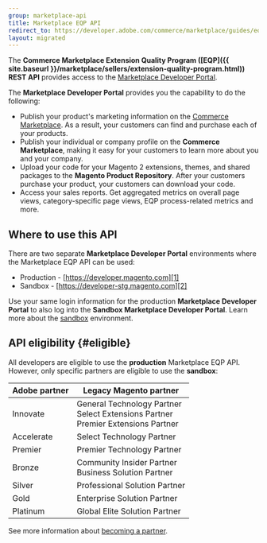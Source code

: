 ```yaml
---
group: marketplace-api
title: Marketplace EQP API
redirect_to: https://developer.adobe.com/commerce/marketplace/guides/eqp/v1/
layout: migrated
---
```


The **Commerce Marketplace Extension Quality Program ([EQP]({{ site.baseurl }}/marketplace/sellers/extension-quality-program.html)) REST API** provides access to the [Marketplace Developer Portal][1].

The **Marketplace Developer Portal** provides you the capability to do the following:

-  Publish your product's marketing information on the [Commerce Marketplace][3]. As a result, your customers can find and purchase each of your products.
-  Publish your individual or company profile on the **Commerce Marketplace**, making it easy for your customers to learn more about you and your company.
-  Upload your code for your Magento 2 extensions, themes, and shared packages to the **Magento Product Repository**. After your customers purchase your product,  your customers can download your code.
-  Access your sales reports. Get aggregated metrics on overall page views, category-specific page views, EQP process-related metrics and more.

## Where to use this API

There are two separate **Marketplace Developer Portal** environments where the Marketplace EQP API can be used:

-  Production - [https://developer.magento.com][1]
-  Sandbox - [https://developer-stg.magento.com][2]

Use your same login information for the production **Marketplace Developer Portal** to also log into the **Sandbox Marketplace Developer Portal**. Learn more about the [sandbox](sandbox.html) environment.

## API eligibility {#eligible}

All developers are eligible to use the **production** Marketplace EQP API.
However, only specific partners are eligible to use the **sandbox**:

| Adobe partner | Legacy Magento partner |
| ------------- | ---------------------- |
| Innovate      | General Technology Partner <br/> Select Extensions Partner <br/> Premier Extensions Partner |
| Accelerate    | Select Technology Partner     |
| Premier       | Premier Technology Partner    |
| Bronze        | Community Insider Partner <br/> Business Solution Partner |
| Silver        | Professional Solution Partner |
| Gold          | Enterprise Solution Partner   |
| Platinum      | Global Elite Solution Partner |

See more information about [becoming a partner][4].

[1]: https://developer.magento.com
[2]: https://developer-stg.magento.com
[3]: https://marketplace.magento.com
[4]: https://magento.com/partners/become
